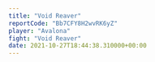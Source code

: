 ```yaml
---
title: "Void Reaver"
reportCode: "Bb7CFY8H2wvRK6yZ"
player: "Avalona"
fight: "Void Reaver"
date: 2021-10-27T18:44:38.310000+00:00
---
```

